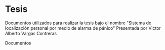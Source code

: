 Tesis
=====

Documentos utilizados para realizar la tesis bajo el nombre "Sistema de localización personal por medio de alarma de pánico" Presentada por Victor Alberto Vargas Contreras

Documentos 
